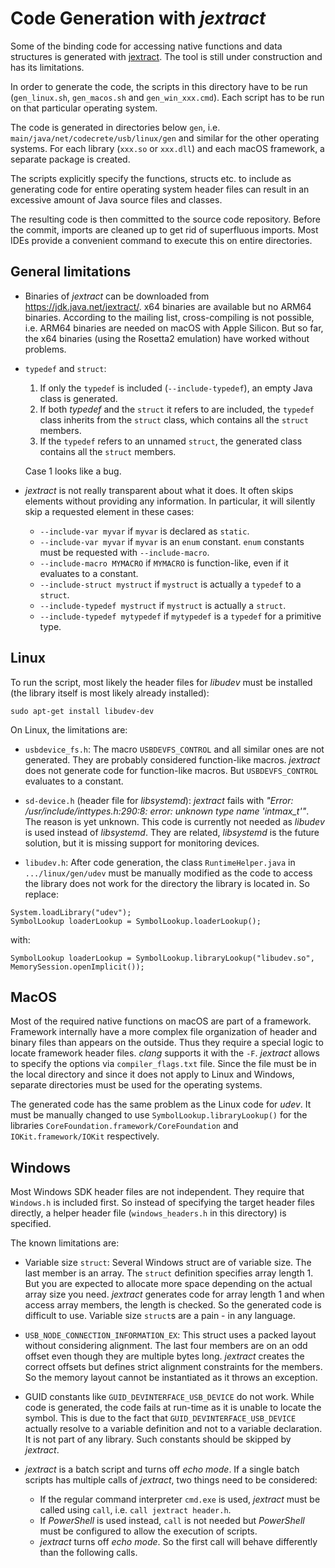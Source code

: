 # Code Generation with *jextract*

Some of the binding code for accessing native functions and data structures is generated with [jextract](https://jdk.java.net/jextract/). The tool is still under construction and has its limitations. 

In order to generate the code, the scripts in this directory have to be run (`gen_linux.sh`, `gen_macos.sh` and `gen_win_xxx.cmd`). Each script has to be run on that particular operating system.

The code is generated in directories below `gen`, i.e. `main/java/net/codecrete/usb/linux/gen` and similar for the other operating systems. For each library (`xxx.so` or `xxx.dll`) and each macOS framework, a separate package is created.

The scripts explicitly specify the functions, structs etc. to include as generating code for entire operating system header files can result in an excessive amount of Java source files and classes.

The resulting code is then committed to the source code repository. Before the commit, imports are cleaned up to get rid of superfluous imports. Most IDEs provide a convenient command to execute this on entire directories.


## General limitations

- Binaries of *jextract* can be downloaded from https://jdk.java.net/jextract/. x64 binaries are available but no ARM64 binaries. According to the mailing list, cross-compiling is not possible, i.e. ARM64 binaries are needed on macOS with Apple Silicon. But so far, the x64 binaries (using the Rosetta2 emulation) have worked without problems.

- `typedef` and `struct`:

  1. If only the `typedef` is included (`--include-typedef`), an empty Java class is generated.
  2. If both *typedef* and the `struct` it refers to are included, the `typedef` class inherits from the `struct` class, which contains all the `struct` members.
  3. If the `typedef` refers to an unnamed `struct`, the generated class contains all the `struct` members.
  
  Case 1 looks like a bug.

- *jextract* is not really transparent about what it does. It often skips elements without providing any information. In particular, it will silently skip a requested element in these cases:

  - `--include-var myvar` if `myvar` is declared as `static`.
  - `--include-var myvar` if `myvar` is an `enum` constant. `enum` constants must be requested with `--include-macro`.
  - `--include-macro MYMACRO` if `MYMACRO` is function-like, even if it evaluates to a constant.
  - `--include-struct mystruct` if `mystruct` is actually a `typedef` to a `struct`.
  - `--include-typedef mystruct` if `mystruct` is actually a `struct`.
  - `--include-typedef mytypedef` if `mytypedef` is a `typedef` for a primitive type.



## Linux

To run the script, most likely the header files for *libudev* must be installed (the library itself is most likely already installed):

```
sudo apt-get install libudev-dev
```

On Linux, the limitations are:

- `usbdevice_fs.h`: The macro `USBDEVFS_CONTROL` and all similar ones are not generated. They are probably considered function-like macros. *jextract* does not generate code for function-like macros. But `USBDEVFS_CONTROL` evaluates to a constant.

- `sd-device.h` (header file for *libsystemd*): *jextract* fails with *"Error: /usr/include/inttypes.h:290:8: error: unknown type name 'intmax_t'"*. The reason is yet unknown. This code is currently not needed as *libudev* is used instead of *libsystemd*. They are related, *libsystemd* is the future solution, but it is missing support for monitoring devices.

- `libudev.h`: After code generation, the class `RuntimeHelper.java` in `.../linux/gen/udev` must be manually modified as the code to access the library does not work for the directory the library is located in. So replace:

```
System.loadLibrary("udev");
SymbolLookup loaderLookup = SymbolLookup.loaderLookup();
```

with:

```
SymbolLookup loaderLookup = SymbolLookup.libraryLookup("libudev.so", MemorySession.openImplicit());
```


## MacOS

Most of the required native functions on macOS are part of a framework. Framework internally have a more complex file organization of header and binary files than appears on the outside. Thus they require a special logic to locate framework header files. *clang* supports it with the `-F`. *jextract* allows to specify the options via `compiler_flags.txt` file. Since the file must be in the local directory and since it does not apply to Linux and Windows, separate directories must be used for the operating systems.

The generated code has the same problem as the Linux code for *udev*. It must be manually changed to use `SymbolLookup.libraryLookup()` for the libraries `CoreFoundation.framework/CoreFoundation` and `IOKit.framework/IOKit` respectively.


## Windows

Most Windows SDK header files are not independent. They require that `Windows.h` is included first. So instead of specifying the target header files directly, a helper header file (`windows_headers.h` in this directory) is specified.

The known limitations are:

- Variable size `struct`: Several Windows struct are of variable size. The last member is an array. The `struct` definition specifies array length 1. But you are expected to allocate more space depending on the actual array size you need. *jextract* generates code for array length 1 and when access array members, the length is checked. So the generated code is difficult to use. Variable size `struct`s are a pain - in any language.

- `USB_NODE_CONNECTION_INFORMATION_EX`: This struct uses a packed layout without considering alignment. The last four members are on an odd offset even though they are multiple bytes long. *jextract* creates the correct offsets but defines strict alignment constraints for the members. So the memory layout cannot be instantiated as it throws an exception.

- GUID constants like `GUID_DEVINTERFACE_USB_DEVICE` do not work. While code is generated, the code fails at run-time as it is unable to locate the symbol. This is due to the fact that `GUID_DEVINTERFACE_USB_DEVICE` actually resolve to a variable definition and not to a variable declaration. It is not part of any library. Such constants should be skipped by *jextract*.

- *jextract* is a batch script and turns off *echo mode*. If a single batch scripts has multiple calls of *jextract*, two things need to be considered:

    - If the regular command interpreter `cmd.exe` is used, *jextract* must be called using `call`, i.e. `call jextract header.h`.
    - If *PowerShell* is used instead, `call` is not needed but *PowerShell* must be configured to allow the execution of scripts.
    - *jextract* turns off *echo mode*. So the first call will behave differently than the following calls.

